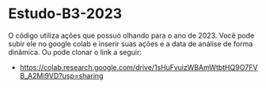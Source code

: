 # Estudo-B3-2023
O código utiliza ações que possuo olhando para o ano de 2023. Você pode subir ele no google colab e inserir suas ações e a data de análise de forma dinâmica.
Ou pode clonar o link a seguir: 
* https://colab.research.google.com/drive/1sHuFvuizWBAmWtbtHQ9O7FVB_A2Mi9VD?usp=sharing


